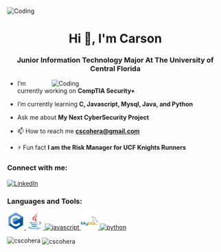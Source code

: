 <img align="center" alt="Coding" width="800" src="https://raw.githubusercontent.com/happy05dz/Batch-Script-Collection/master/_images/banner.gif">
<h1 align="center">Hi 👋, I'm Carson</h1>
<h3 align="center">Junior Information Technology Major At The University of Central Florida</h3>
<img align="right" alt="Coding" width="400" src="https://user-images.githubusercontent.com/74038190/235224431-e8c8c12e-6826-47f1-89fb-2ddad83b3abf.gif">

- I’m currently working on **CompTIA Security+**

- I’m currently learning **C, Javascript, Mysql, Java, and Python**

- Ask me about **My Next CyberSecurity Project**

- 📫 How to reach me **cscohera@gmail.com**

- ⚡ Fun fact **I am the Risk Manager for UCF Knights Runners**

<h3 align="left">Connect with me:</h3>
<p align="left">
<a href="https://www.linkedin.com/in/carson-scohera-78a2022b5" target="blank"><img align="center" src="https://user-images.githubusercontent.com/74038190/235294012-0a55e343-37ad-4b0f-924f-c8431d9d2483.gif" alt="LinkedIn" height="60" width="60" /></a>
</p>

<h3 align="left">Languages and Tools:</h3>
<p align="left"> <a href="https://www.cprogramming.com/" target="_blank" rel="noreferrer"> <img src="https://raw.githubusercontent.com/devicons/devicon/master/icons/c/c-original.svg" alt="c" width="40" height="40"/> </a> <a href="https://www.java.com" target="_blank" rel="noreferrer"> <img src="https://raw.githubusercontent.com/devicons/devicon/master/icons/java/java-original.svg" alt="java" width="40" height="40"/> </a> <a href="https://developer.mozilla.org/en-US/docs/Web/JavaScript" target="_blank" rel="noreferrer"> <img src="https://user-images.githubusercontent.com/74038190/212257454-16e3712e-945a-4ca2-b238-408ad0bf87e6.gif" alt="javascript" width="40" height="40"/> </a> <a href="https://www.mysql.com/" target="_blank" rel="noreferrer"> <img src="https://raw.githubusercontent.com/devicons/devicon/master/icons/mysql/mysql-original-wordmark.svg" alt="mysql" width="40" height="40"/> </a> <a href="https://www.python.org" target="_blank" rel="noreferrer"> <img src="https://user-images.githubusercontent.com/74038190/212257472-08e52665-c503-4bd9-aa20-f5a4dae769b5.gif" alt="python" width="40" height="40"/> </a> </p>

<p><img align="left" src="https://github-readme-stats.vercel.app/api/top-langs?username=cscohera&show_icons=true&locale=en&layout=compact" alt="cscohera" /></p>

<p>&nbsp;<img align="center" src="https://github-readme-stats.vercel.app/api?username=cscohera&show_icons=true&locale=en" alt="cscohera" /></p>
